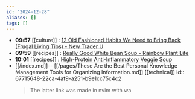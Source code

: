 ```yaml
---
id: "2024-12-28"
aliases: []
tags: []
---
```


- **09:57** [[culture]] :  [12 Old Fashioned Habits We Need to Bring Back (Frugal Living Tips) - New Trader U](https://www.newtraderu.com/2024/12/24/12-old-fashioned-habits-we-need-to-bring-back-frugal-living-tips/)
- **09:59** [[recipes]] :  [Really Good White Bean Soup - Rainbow Plant Life](https://rainbowplantlife.com/white-bean-soup/)
- **10:01** [[recipes]] :  [High-Protein Anti-Inflammatory Veggie Soup](https://www.eatingwell.com/lentil-sweet-potato-soup-8742273)
- [[/index.md]]-- [[/pages/These Are the Best Personal Knowledge Management Tools for Organizing Information.md]] [[technical]] 
  id:: 67715648-22ca-4af9-a251-b9e1cc75c4c2
  > The latter link was made in nvim with <leader>wa
